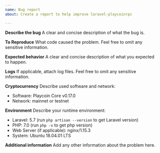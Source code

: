 ```yaml
---
name: Bug report
about: Create a report to help improve laravel-playcoinrpc

---
```


**Describe the bug**
A clear and concise description of what the bug is.

**To Reproduce**
What code caused the problem.
Feel free to omit any sensitive information.

**Expected behavior**
A clear and concise description of what you expected to happen.

**Logs**
If applicable, attach log files.
Feel free to omit any sensitive information.

**Cryptocurrency**
Describe used software and network:
* Software: Playcoin Core v0.17.0
* Network: mainnet or testnet

**Environment**
Describe your runtime environment:
* Laravel: 5.7 (run `php artisan --version` to get Laravel version)
* PHP: 7.0 (run `php -v` to get php version)
* Web Server (if applicable): nginx/1.15.3
* System: Ubuntu 18.04.01 LTS

**Additional information**
Add any other information about the problem here.
